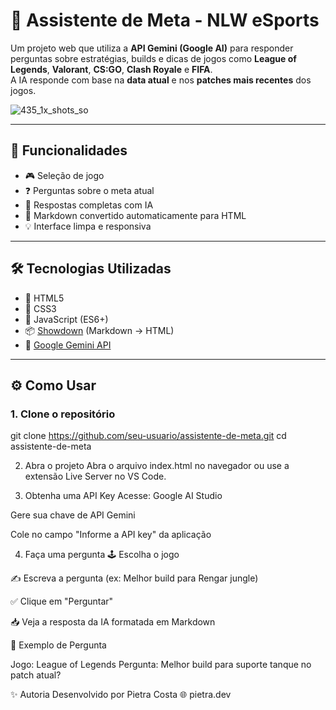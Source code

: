 # 🧠 Assistente de Meta - NLW eSports

Um projeto web que utiliza a **API Gemini (Google AI)** para responder perguntas sobre estratégias, builds e dicas de jogos como **League of Legends**, **Valorant**, **CS:GO**, **Clash Royale** e **FIFA**.  
A IA responde com base na **data atual** e nos **patches mais recentes** dos jogos.

![435_1x_shots_so](https://github.com/user-attachments/assets/9fcef288-d108-44e4-a949-92cebafa980e)

---

## 🚀 Funcionalidades

- 🎮 Seleção de jogo
- ❓ Perguntas sobre o meta atual
- 🤖 Respostas completas com IA
- 🧾 Markdown convertido automaticamente para HTML
- 💡 Interface limpa e responsiva

---

## 🛠 Tecnologias Utilizadas

- 🧱 HTML5
- 🎨 CSS3
- 🧠 JavaScript (ES6+)
- 📦 [Showdown](https://github.com/showdownjs/showdown) (Markdown → HTML)
- 🧬 [Google Gemini API](https://ai.google.dev/)

---

## ⚙️ Como Usar

### 1. Clone o repositório

git clone https://github.com/seu-usuario/assistente-de-meta.git
cd assistente-de-meta

2. Abra o projeto
Abra o arquivo index.html no navegador ou use a extensão Live Server no VS Code.

3. Obtenha uma API Key
Acesse: Google AI Studio

Gere sua chave de API Gemini

Cole no campo "Informe a API key" da aplicação

4. Faça uma pergunta
🕹 Escolha o jogo

✍️ Escreva a pergunta (ex: Melhor build para Rengar jungle)

✅ Clique em "Perguntar"

📥 Veja a resposta da IA formatada em Markdown

💬 Exemplo de Pergunta

Jogo: League of Legends
Pergunta: Melhor build para suporte tanque no patch atual?

✨ Autoria
Desenvolvido por Pietra Costa
🌐 pietra.dev
